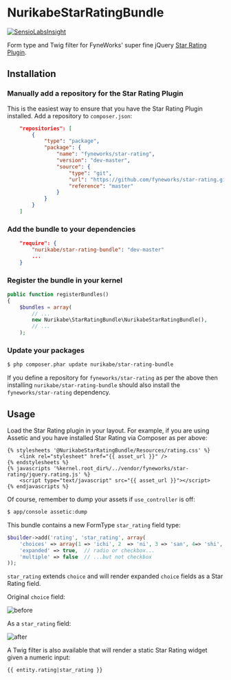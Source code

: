 NurikabeStarRatingBundle
===================

[![SensioLabsInsight](https://insight.sensiolabs.com/projects/c8e7b3ff-b68c-424a-933a-2091db8cfafa/mini.png)](https://insight.sensiolabs.com/projects/c8e7b3ff-b68c-424a-933a-2091db8cfafa)

Form type and Twig filter for FyneWorks' super fine jQuery [Star Rating Plugin](https://github.com/Fyneworks-jQuery/star-rating).

Installation
------------

### Manually add a repository for the Star Rating Plugin

This is the easiest way to ensure that you have the Star Rating Plugin installed.  Add a repository to
`composer.json`:

``` json
    "repositories": [
        {
            "type": "package",
            "package": {
                "name": "fyneworks/star-rating",
                "version": "dev-master",
                "source": {
                    "type": "git",
                    "url": "https://github.com/fyneworks/star-rating.git",
                    "reference": "master"
                }
            }
        }
    ]
```

### Add the bundle to your dependencies

``` json
    "require": {
        "nurikabe/star-rating-bundle": "dev-master"
        ...
    }
```

### Register the bundle in your kernel

``` php
public function registerBundles()
{
    $bundles = array(
        // ...
        new Nurikabe\StarRatingBundle\NurikabeStarRatingBundle(),
        // ...
    );
```

### Update your packages

``` bash
$ php composer.phar update nurikabe/star-rating-bundle
```

If you define a repository for `fyneworks/star-rating` as per the above then installing `nurikabe/star-rating-bundle`
should also install the `fyneworks/star-rating` dependency.

Usage
-----

Load the Star Rating plugin in your layout.  For example, if you are using Assetic and you have installed Star Rating
via Composer as per above:

``` twig
{% stylesheets '@NurikabeStarRatingBundle/Resources/rating.css' %}
    <link rel="stylesheet" href="{{ asset_url }}" />
{% endstylesheets %}
{% javascripts '%kernel.root_dir%/../vendor/fyneworks/star-rating/jquery.rating.js' %}
    <script type="text/javascript" src="{{ asset_url }}"></script>
{% endjavascripts %}
```

Of course, remember to dump your assets if `use_controller` is off:

``` bash
$ app/console assetic:dump
```

This bundle contains a new FormType `star_rating` field type:

``` php
$builder->add('rating', 'star_rating', array(
    'choices' => array(1 => 'ichi', 2  => 'ni', 3 => 'san', 4=> 'shi', 5 => 'go'),
    'expanded' => true,  // radio or checkbox...
    'multiple' => false  // ...but not checkbox
));
```

`star_rating` extends `choice` and will render expanded `choice` fields as a Star Rating field.

Original `choice` field:

![before](Resources/doc/before.png)

As a `star_rating` field:

![after](Resources/doc/after.png)

A Twig filter is also available that will render a static Star Rating widget given a numeric input:

``` twig
{{ entity.rating|star_rating }}
```


